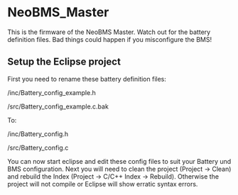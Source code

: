 # NeoBMS_Master

This is the firmware of the NeoBMS Master. Watch out for the battery definition files. Bad things could happen if you misconfigure the BMS!


## Setup the Eclipse project
First you need to rename these battery definition files:

/inc/Battery_config_example.h

/src/Battery_config_example.c.bak

To:

/inc/Battery_config.h

/src/Battery_config.c

You can now start eclipse and edit these config files to suit your Battery und BMS configuration. Next you will need to clean the project (Project -> Clean) and rebuild the Index (Project -> C/C++ Index -> Rebuild). Otherwise the project will not compile or Eclipse will show erratic syntax errors.
